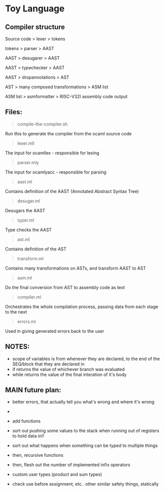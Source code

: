 # Toy Language

## Compiler structure

Source code > lexer > tokens

tokens > parser > AAST

AAST > desugarer > AAST

AAST > typechecker > AAST

AAST > dropannotations > AST

AST > many composed transformations > ASM list

ASM list > asmformatter > RISC-V32I assembly code output

## Files:

> compile-the-compiler.sh
 
Run this to generate the compiler from the ocaml source code

> lexer.mll

The input for ocamllex - responsible for lexing

> parser.mly

The input for ocamlyacc - responsible for parsing

> aast.ml

Contains definition of the AAST (Annotated Abstract Syntax Tree)

> desugar.ml

Desugars the AAST

> typer.ml

Type checks the AAST

> ast.ml

Contains definition of the AST

> transform.ml

Contains many transformations on ASTs, and transform AAST to AST

> asm.ml

Do the final conversion from AST to assembly code as text

> compiler.ml

Orchestrates the whole compilation process, passing data from each stage to the next

> errors.ml

Used in giving generated errors back to the user

## NOTES:
- scope of variables is from whenever they are declared, to the end of the SEQ/block that they are declared in
- if returns the value of whichever branch was evaluated
- while returns the value of the final interation of it's body

## MAIN future plan:
- better errors, that actually tell you what's wrong and where it's wrong
- 
- add functions
- sort out pushing some values to the stack when running out of registers to hold data in!!
- sort out what happens when something can be typed to multiple things
- then, recursive functions
- then, flesh out the number of implemented infix operators
- custom user types (product and sum types)

- check use before assignment, etc.. other similar safety things, statically

